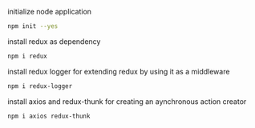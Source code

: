 initialize node application
```bash
npm init --yes
```

install redux as dependency
```bash
npm i redux
```

install redux logger for extending redux by using it as a middleware
```bash
npm i redux-logger
```

install axios and redux-thunk for creating an aynchronous action creator 
```bash
npm i axios redux-thunk
```